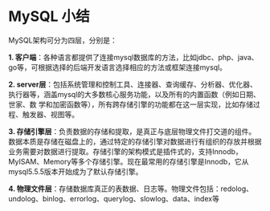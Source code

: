 # MySQL 小结  

MySQL架构可分为四层，分别是：  

**1. 客户端**：各种语言都提供了连接mysql数据库的方法，比如jdbc、php、java、go等，可根据选择的后端开发语言选择相应的方法或框架连接mysql。  
  

**2. server层**：包括系统管理和控制工具、连接器、查询缓存、分析器、优化器、执行器等，涵盖mysql的大多数核心服务功能，以及所有的内置函数（例如日期、世家、数 学和加密函数等），所有跨存储引擎的功能都在这一层实现，比如存储过程、触发器、视图等。


**3. 存储引擎层**：负责数据的存储和提取，是真正与底层物理文件打交道的组件。 数据本质是存储在磁盘上的，通过特定的存储引擎对数据进行有组织的存放并根据业务需要对数据进行提取。存储引擎的架构模式是插件式的，支持Innodb，MyISAM、Memory等多个存储引擎。现在最常用的存储引擎是Innodb，它从mysql5.5.5版本开始成为了默认存储引擎。


**4. 物理文件层**：存储数据库真正的表数据、日志等。物理文件包括：redolog、undolog、binlog、errorlog、querylog、slowlog、data、index等